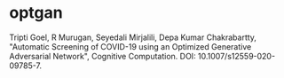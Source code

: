 # optgan
Tripti Goel, R Murugan, Seyedali Mirjalili, Depa Kumar Chakrabartty, "Automatic Screening of COVID-19 using an Optimized Generative Adversarial Network", Cognitive Computation. DOI: 10.1007/s12559-020-09785-7.

